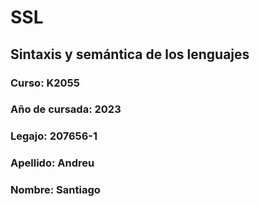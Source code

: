 # SSL
## Sintaxis y semántica de los lenguajes
### Curso: K2055
### Año de cursada: 2023
### Legajo: 207656-1
### Apellido: Andreu
### Nombre: Santiago
